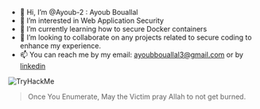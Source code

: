 - 👋 Hi, I’m @Ayoub-2 : Ayoub Bouallal
- 👀 I’m interested in Web Application Security
- 🌱 I’m currently learning how to secure Docker containers 
- 💞️ I’m looking to collaborate on any projects related to secure coding to enhance my experience.
- 📫 You can reach me by my email: ayoubbouallal3@gmail.com or by [linkedin](https://www.linkedin.com/in/bouallal-ayoub/)


<img src="https://tryhackme-badges.s3.amazonaws.com/AycntKL.png" alt="TryHackMe"><a href="https://tryhackme.com/p/AycntKL"></a></img>
> Once You Enumerate, May the Victim pray Allah to not get burned.
